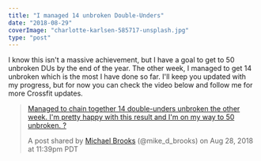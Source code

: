 ```yaml
---
title: "I managed 14 unbroken Double-Unders"
date: "2018-08-29"
coverImage: "charlotte-karlsen-585717-unsplash.jpg"
type: "post"
---
```


I know this isn't a massive achievement, but I have a goal to get to 50 unbroken DUs by the end of the year. The other week, I managed to get 14 unbroken which is the most I have done so far. I'll keep you updated with my progress, but for now you can check the video below and follow me for more Crossfit updates.

> [Managed to chain together 14 double-unders unbroken the other week. I'm pretty happy with this result and I'm on my way to 50 unbroken. ?](https://www.instagram.com/p/BnDY8VRnuoh/?utm_source=ig_embed)
> 
> A post shared by [Michael Brooks](https://www.instagram.com/mike_d_brooks/?utm_source=ig_embed) (@mike_d_brooks) on Aug 28, 2018 at 11:39pm PDT
